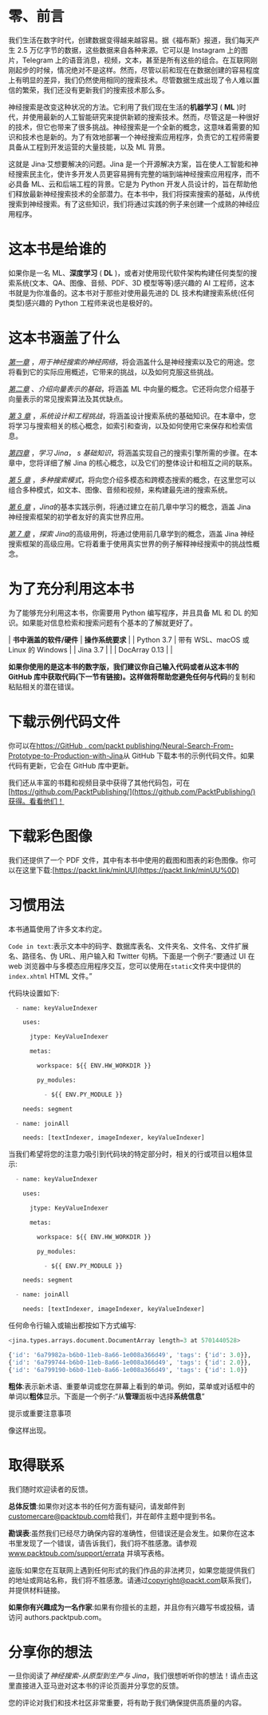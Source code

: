 

# 零、前言

我们生活在数字时代，创建数据变得越来越容易。据《福布斯》报道，我们每天产生 2.5 万亿字节的数据，这些数据来自各种来源。它可以是 Instagram 上的图片，Telegram 上的语音消息，视频，文本，甚至是所有这些的组合。在互联网刚刚起步的时候，情况绝对不是这样。然而，尽管以前和现在在数据创建的容易程度上有明显的差异，我们仍然使用相同的搜索技术。尽管数据生成出现了令人难以置信的繁荣，我们还没有更新我们的搜索技术那么多。

神经搜索是改变这种状况的方法。它利用了我们现在生活的**机器学习** ( **ML** )时代，并使用最新的人工智能研究来提供新颖的搜索技术。然而，尽管这是一种很好的技术，但它也带来了很多挑战。神经搜索是一个全新的概念，这意味着需要的知识和技术也是新的。为了有效地部署一个神经搜索应用程序，负责它的工程师需要具备从工程到开发运营的大量技能，以及 ML 背景。

这就是 Jina·艾想要解决的问题。Jina 是一个开源解决方案，旨在使人工智能和神经搜索民主化，使许多开发人员更容易拥有完整的端到端神经搜索应用程序，而不必具备 ML、云和后端工程的背景。它是为 Python 开发人员设计的，旨在帮助他们释放最新神经搜索技术的全部潜力。在本书中，我们将探索搜索的基础，从传统搜索到神经搜索。有了这些知识，我们将通过实践的例子来创建一个成熟的神经应用程序。

# 这本书是给谁的

如果你是一名 ML、**深度学习** ( **DL** )，或者对使用现代软件架构构建任何类型的搜索系统(文本、QA、图像、音频、PDF、3D 模型等等)感兴趣的 AI 工程师，这本书就是为你准备的。这本书对于那些对使用最先进的 DL 技术构建搜索系统(任何类型)感兴趣的 Python 工程师来说也是极好的。

# 这本书涵盖了什么

[*第一章*](B17488_01.xhtml#_idTextAnchor014) ，*用于神经搜索的神经网络*，将会涵盖什么是神经搜索以及它的用途。您将看到它的实际应用概述，它带来的挑战，以及如何克服这些挑战。

[*第二章*](B17488_02.xhtml#_idTextAnchor027) 、*介绍向量表示的基础*，将涵盖 ML 中向量的概念。它还将向您介绍基于向量表示的常见搜索算法及其优缺点。

[*第 3 章*](B17488_03.xhtml#_idTextAnchor044) ，*系统设计和工程挑战*，将涵盖设计搜索系统的基础知识。在本章中，您将学习与搜索相关的核心概念，如索引和查询，以及如何使用它来保存和检索信息。

[*第四章*](B17488_04.xhtml#_idTextAnchor054) ，*学习 Jina*， *s 基础知识*，将涵盖实现自己的搜索引擎所需的步骤。在本章中，您将详细了解 Jina 的核心概念，以及它们的整体设计和相互之间的联系。

[*第 5 章*](B17488_05.xhtml#_idTextAnchor068) ，*多种搜索模式*，将向您介绍多模态和跨模态搜索的概念，在这里您可以组合多种模式，如文本、图像、音频和视频，来构建最先进的搜索系统。

[*第 6 章*](B17488_06.xhtml#_idTextAnchor085) ，*Jina*的基本实践示例，将通过建立在前几章中学习的概念，涵盖 Jina 神经搜索框架的初学者友好的真实世界应用。

[*第 7 章*](B17488_07.xhtml#_idTextAnchor101) ，*探索 Jina*的高级用例，将通过使用前几章学到的概念，涵盖 Jina 神经搜索框架的高级应用。它将着重于使用真实世界的例子解释神经搜索中的挑战性概念。

# 为了充分利用这本书

为了能够充分利用这本书，你需要用 Python 编写程序，并且具备 ML 和 DL 的知识。如果能对信息检索和搜索问题有个基本的了解就更好了。

| **书中涵盖的软件/硬件** | **操作系统要求** |
| Python 3.7 | 带有 WSL、macOS 或 Linux 的 Windows |
| Jina 3.7 |  |
| DocArray 0.13 |  |

**如果你使用的是这本书的数字版，我们建议你自己输入代码或者从这本书的 GitHub 库中获取代码(下一节有链接)。这样做将帮助您避免任何与代码**的复制和粘贴相关的潜在错误。

# 下载示例代码文件

你可以在[https://GitHub . com/packt publishing/Neural-Search-From-Prototype-to-Production-with-Jina](https://github.com/PacktPublishing/Neural-Search-From-Prototype-to-Production-with-Jina)从 GitHub 下载本书的示例代码文件。如果代码有更新，它会在 GitHub 库中更新。

我们还从丰富的书籍和视频目录中获得了其他代码包，可在[https://github.com/PacktPublishing/](https://github.com/PacktPublishing/)获得。看看他们！

# 下载彩色图像

我们还提供了一个 PDF 文件，其中有本书中使用的截图和图表的彩色图像。你可以在这里下载:[https://packt.link/minUU](https://packt.link/minUU%0D)

# 习惯用法

本书通篇使用了许多文本约定。

`Code in text`:表示文本中的码字、数据库表名、文件夹名、文件名、文件扩展名、路径名、伪 URL、用户输入和 Twitter 句柄。下面是一个例子:“要通过 UI 在 web 浏览器中与多模态应用程序交互，您可以使用在`static`文件夹中提供的`index.xhtml` HTML 文件。”

代码块设置如下:

```py
  - name: keyValueIndexer

    uses:

      jtype: KeyValueIndexer

      metas:

        workspace: ${{ ENV.HW_WORKDIR }}

        py_modules:

          - ${{ ENV.PY_MODULE }}

    needs: segment

  - name: joinAll

    needs: [textIndexer, imageIndexer, keyValueIndexer]
```

当我们希望将您的注意力吸引到代码块的特定部分时，相关的行或项目以粗体显示:

```py
  - name: keyValueIndexer

    uses:

      jtype: KeyValueIndexer

      metas:

        workspace: ${{ ENV.HW_WORKDIR }}

        py_modules:

          - ${{ ENV.PY_MODULE }}

    needs: segment

  - name: joinAll

    needs: [textIndexer, imageIndexer, keyValueIndexer]
```

任何命令行输入或输出都按如下方式编写:

```py
<jina.types.arrays.document.DocumentArray length=3 at 5701440528>

{'id': '6a79982a-b6b0-11eb-8a66-1e008a366d49', 'tags': {'id': 3.0}},
{'id': '6a799744-b6b0-11eb-8a66-1e008a366d49', 'tags': {'id': 2.0}},
{'id': '6a799190-b6b0-11eb-8a66-1e008a366d49', 'tags': {'id': 1.0}}
```

**粗体**:表示新术语、重要单词或您在屏幕上看到的单词。例如，菜单或对话框中的单词以**粗体**显示。下面是一个例子:“从**管理**面板中选择**系统信息**”

提示或重要注意事项

像这样出现。

# 取得联系

我们随时欢迎读者的反馈。

**总体反馈**:如果你对这本书的任何方面有疑问，请发邮件到[customercare@packtpub.com](https://customercare@packtpub.com)给我们，并在邮件主题中提到书名。

**勘误表**:虽然我们已经尽力确保内容的准确性，但错误还是会发生。如果你在这本书里发现了一个错误，请告诉我们，我们将不胜感激。请参观 www.packtpub.com/support/errata 并填写表格。

盗版:如果您在互联网上遇到任何形式的我们作品的非法拷贝，如果您能提供我们的地址或网站名称，我们将不胜感激。请通过[copyright@packt.com](https://copyright@packt.com)联系我们，并提供材料链接。

**如果你有兴趣成为一名作家**:如果有你擅长的主题，并且你有兴趣写书或投稿，请访问 authors.packtpub.com。

# 分享你的想法

一旦你阅读了*神经搜索-从原型到生产与 Jina*，我们很想听听你的想法！请点击这里直接进入亚马逊对这本书的评论页面并分享您的反馈。

您的评论对我们和技术社区非常重要，将有助于我们确保提供高质量的内容。